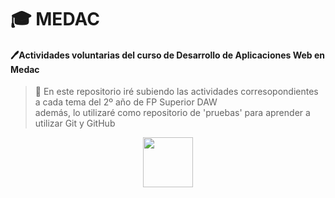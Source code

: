  <h1>🎓 MEDAC </h1>  
  
#### 🖊**Actividades voluntarias del curso de Desarrollo de Aplicaciones Web en Medac**  


> 📢 En este repositorio iré subiendo las actividades corresopondientes a cada tema del 2º año de FP Superior DAW  
    además, lo utilizaré como repositorio de 'pruebas' para aprender a utilizar Git y GitHub



<p align="center">
  <img width="80" height="80" src="https://github.com/JulianYul/Medac/assets/127855412/c1a24b80-83bd-4af5-983a-ac4331d6bbd8">
</p>  



